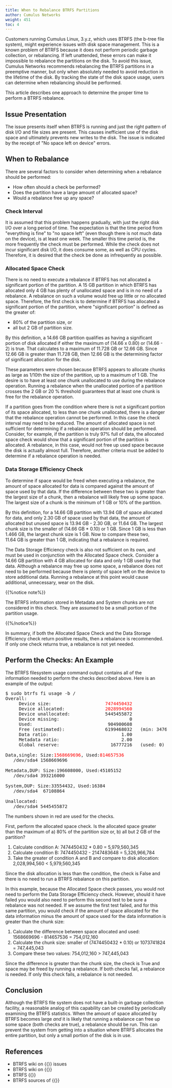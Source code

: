 ```yaml
---
title: When to Rebalance BTRFS Partitions
author: Cumulus Networks
weight: 451
toc: 4
---
```


Customers running Cumulus Linux, 3.y.z, which uses BTRFS (the b-tree file system), might experience issues with disk space management. This is a known problem of BTRFS because it does not perform periodic garbage collection, or rebalancing. If left unattended, these errors can make it impossible to rebalance the partitions on the disk. To avoid this issue, Cumulus Networks recommends rebalancing the BTRFS partitions in a preemptive manner, but only when absolutely needed to avoid reduction in the lifetime of the disk. By tracking the state of the disk space usage, users can determine when rebalancing should be performed.

This article describes one approach to determine the proper time to perform a BTRFS rebalance.

## Issue Presentation

The issue presents itself when BTRFS is running and just the right pattern of disk I/O and file sizes are present. This causes inefficient use of the disk space and ultimately prevents new writes to the disk. The issue is indicated by the receipt of "No space left on device" errors.

## When to Rebalance

There are several factors to consider when determining when a rebalance should be performed:

- How often should a check be performed?
- Does the partition have a large amount of allocated space?
- Would a rebalance free up any space?

### Check Interval

It is assumed that this problem happens gradually, with just the right disk I/O over a long period of time. The expectation is that the time period from "everything is fine" to "no space left" (even though there is not much data on the device), is at least one week. The smaller this time period is, the more frequently the check must be performed. While the check does not incur significant disk I/O, it does consume some, as well as CPU cycles. Therefore, it is desired that the check be done as infrequently as possible.

### Allocated Space Check

There is no need to execute a rebalance if BTRFS has not allocated a significant portion of the partition. A 15 GB partition in which BTRFS has allocated only 4 GB has plenty of unallocated space and is in no need of a rebalance. A rebalance on such a volume would free up little or no allocated space. Therefore, the first check is to determine if BTRFS has allocated a significant portion of the partition, where "significant portion” is defined as the greater of:

- 80% of the partition size, or
- all but 2 GB of partition size.

By this definition, a 14.66 GB partition qualifies as having a significant portion of disk allocated if either the maximum of (14.66 x 0.80) or (14.66 - 2) is true. That calculates to a maximum of 11.728 GB or 12.66 GB. Since 12.66 GB is greater than 11.728 GB, then 12.66 GB is the determining factor of significant allocation for the disk.

These parameters were chosen because BTRFS appears to allocate chunks as large as 1/10th the size of the partition, up to a maximum of 1 GB. The desire is to have at least one chunk unallocated to use during the rebalance operation. Running a rebalance when the unallocated portion of a partition crosses the 2 GB or 20 % threshold guarantees that at least one chunk is free for the rebalance operation.

If a partition goes from the condition where there is not a significant portion of its space allocated, to less than one chunk unallocated, there is a danger that the rebalance operation cannot be performed. In this case the check interval may need to be reduced. The amount of allocated space is not sufficient for determining if a rebalance operation should be performed. Consider, for example, if the partition is truly 97% full of data, the allocated space check would show that a significant portion of the partition is allocated. A rebalance, in this case, would not free up used space because the disk is actually almost full. Therefore, another criteria must be added to determine if a rebalance operation is needed.

### Data Storage Efficiency Check

To determine if space would be freed when executing a rebalance, the amount of space allocated for data is compared against the amount of space used by that data. If the difference between these two is greater than the largest size of a chunk, then a rebalance will likely free up some space. The largest size of a chunk is the minimum of 1 GB or 10% of the partition.

By this definition, for a 14.66 GB partition with 13.94 GB of space allocated for data, and only 2.30 GB of space used by that data, the amount of allocated but unused space is 13.94 GB - 2.30 GB, or 11.64 GB. The largest chunk size is the smaller of (14.66 GB \* 0.10) or 1 GB. Since 1 GB is less than 1.466 GB, the largest chunk size is 1 GB. Now to compare these two, 11.64 GB is greater than 1 GB, indicating that a rebalance is required.

The Data Storage Efficiency check is also not sufficient on its own, and must be used in conjunction with the Allocated Space check. Consider a 14.66 GB partition with 4 GB allocated for data and only 1 GB used by that data. Although a rebalance may free up some space, a rebalance does not need to be performed because there is plenty of space left on the device to store additional data. Running a rebalance at this point would cause additional, unnecessary, wear on the disk.

{{%notice note%}}

The BTRFS information stored in Metadata and System chunks are not considered in this check. They are assumed to be a small portion of the partition usage.

{{%/notice%}}

In summary, if both the Allocated Space Check and the Data Storage Efficiency check return positive results, then a rebalance is recommended. If only one check returns true, a rebalance is not yet needed.

## Perform the Checks: An Example

The BTRFS filesystem usage command output contains all of the
information needed to perform the checks described above. Here is an
example of the output:

<pre>$ sudo btrfs fi usage -b /
Overall:
     Device size:                    <span style="color: red";>7474450432</span>
     Device allocated:               <span style="color: red";>2028994560</span>
     Device unallocated:             5445455872
     Device missing:                          0
     Used:                            904900608
     Free (estimated):               6199468032   (min: 3476740096)
     Data ratio:                           1.00
     Metadata ratio:                       2.00
     Global reserve:                   16777216   (used: 0)

Data,single: Size:<span style="color: red";>1568669696</span>, Used:<span style="color: red";>814657536</span>
   /dev/sda4 1568669696

Metadata,DUP: Size:196608000, Used:45105152
   /dev/sda4 393216000

System,DUP: Size:33554432, Used:16384
   /dev/sda4  67108864

Unallocated:
   /dev/sda4 5445455872
</pre>

The numbers shown in red are used for the checks.

First, perform the allocated space check. Is the allocated space greater
than the maximum of a) 80% of the partition size or, b) all but 2 GB of
the partition?

1. Calculate condition A: 7474450432 \* 0.80 = 5,979,560,345
2. Calculate condition B: 7474450432 - 2147483648 = 5,326,966,784
3. Take the greater of condition A and B and compare to disk allocation: 2,028,994,560 \< 5,979,560,345

Since the disk allocation is less than the condition, the check is False
and there is no need to run a BTRFS rebalance on this partition.

In this example, because the Allocated Space check passes, you would not
need to perform the Data Storage Efficiency check. However, should it
have failed you would also need to perform this second test to be sure a
rebalance was not needed. If we assume the first test failed, and for
this same partition, you would check if the amount of space allocated
for the data information minus the amount of space used for the data
information is greater than the chunk size:

1. Calculate the difference between space allocated and used: 1568669696 - 814657536 = 754,012,160
2. Calculate the chunk size: smaller of (7474450432 \* 0.10) or 1073741824 = 747,445,043
3. Compare these two values: 754,012,160 \> 747,445,043

Since the difference is greater than the chunk size, the check is True
and space may be freed by running a rebalance. If both checks fail, a
rebalance is needed. If only this check fails, a rebalance is not
needed.

## Conclusion

Although the BTRFS file system does not have a built-in garbage
collection facility, a reasonable analog of this capability can be
created by periodically examining the BTRFS statistics. When the amount
of space allocated by BTRFS becomes large *and* it is likely that
running a rebalance can free up some space (both checks are true), a
rebalance should be run. This can prevent the system from getting into a
situation where BTRFS allocates the entire partition, but only a small
portion of the disk is in use.

## References

- BTRFS wiki on {{<exlink url="https://btrfs.wiki.kernel.org/index.php/FAQ#Help.21_I_ran_out_of_disk_space.21" text="out of disk space">}} issues
- BTRFS wiki on {{<exlink url="https://btrfs.wiki.kernel.org/index.php/Balance_Filters" text="balance filters">}}
- BTRFS  {{<exlink url="https://btrfs.wiki.kernel.org/index.php/Glossary" text="glossary">}}
- BTRFS sources of  {{<exlink url="https://btrfs.wiki.kernel.org/index.php/Main_Page#Guides_and_usage_information" text="documentation">}}
